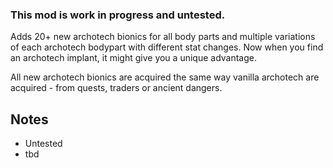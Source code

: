 ### This mod is work in progress and untested.

Adds 20+ new archotech bionics for all body parts and multiple variations of each archotech bodypart with different stat changes. Now when you find an archotech implant, it might give you a unique advantage.

All new archotech bionics are acquired the same way vanilla archotech are acquired - from quests, traders or ancient dangers.

## Notes
- Untested
- tbd
